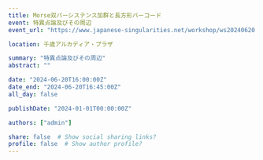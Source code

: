 ```yaml
---
title: Morse双パーシステンス加群と長方形バーコード
event: 特異点論及びその周辺
event_url: "https://www.japanese-singularities.net/workshop/ws20240620.html"

location: 千歳アルカディア・プラザ

summary: "特異点論及びその周辺"
abstract: ""

date: "2024-06-20T16:00:00Z"
date_end: "2024-06-20T16:45:00Z"
all_day: false

publishDate: "2024-01-01T00:00:00Z"

authors: ["admin"]

share: false  # Show social sharing links?
profile: false  # Show author profile?
---
```

